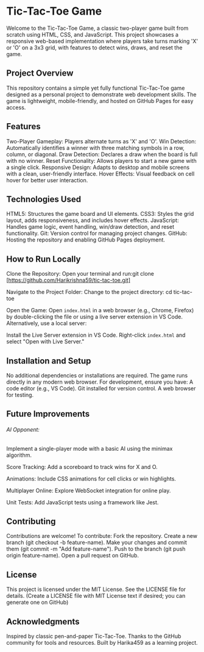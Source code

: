 # Tic-Tac-Toe Game
Welcome to the Tic-Tac-Toe Game, a classic two-player game built from scratch using HTML, CSS, and JavaScript. This project showcases a responsive web-based implementation where players take turns marking 'X' or 'O' on a 3x3 grid, with features to detect wins, draws, and reset the game.


## Project Overview
This repository contains a simple yet fully functional Tic-Tac-Toe game designed as a personal project to demonstrate web development skills. The game is lightweight, mobile-friendly, and hosted on GitHub Pages for easy access.


## Features
Two-Player Gameplay: Players alternate turns as 'X' and 'O'.
Win Detection: Automatically identifies a winner with three matching symbols in a row, column, or diagonal.
Draw Detection: Declares a draw when the board is full with no winner.
Reset Functionality: Allows players to start a new game with a single click.
Responsive Design: Adapts to desktop and mobile screens with a clean, user-friendly interface.
Hover Effects: Visual feedback on cell hover for better user interaction.


## Technologies Used
HTML5: Structures the game board and UI elements.
CSS3: Styles the grid layout, adds responsiveness, and includes hover effects.
JavaScript: Handles game logic, event handling, win/draw detection, and reset functionality.
Git: Version control for managing project changes.
GitHub: Hosting the repository and enabling GitHub Pages deployment.


## How to Run Locally
Clone the Repository:
Open your terminal and run:git clone [https://github.com/Harikrishna59/tic-tac-toe.git]

Navigate to the Project Folder:
Change to the project directory:
cd tic-tac-toe

Open the Game:
Open `index.html` in a web browser (e.g., Chrome, Firefox) by double-clicking the file or using a live server extension in VS Code.
Alternatively, use a local server:

Install the Live Server extension in VS Code.
Right-click `index.html` and select "Open with Live Server."


## Installation and Setup
No additional dependencies or installations are required. The game runs directly in any modern web browser. For development, ensure you have:
A code editor (e.g., VS Code).
Git installed for version control.
A web browser for testing.


## Future Improvements
###### AI Opponent:
 Implement a single-player mode with a basic AI using the minimax algorithm.

Score Tracking: Add a scoreboard to track wins for X and O.

Animations: Include CSS animations for cell clicks or win highlights.

Multiplayer Online: Explore WebSocket integration for online play.

Unit Tests: Add JavaScript tests using a framework like Jest.

## Contributing
Contributions are welcome! To contribute:
Fork the repository.
Create a new branch (git checkout -b feature-name).
Make your changes and commit them (git commit -m "Add feature-name").
Push to the branch (git push origin feature-name).
Open a pull request on GitHub.


## License
This project is licensed under the MIT License. See the LICENSE file for details.
(Create a LICENSE file with MIT License text if desired; you can generate one on GitHub)

## Acknowledgments
Inspired by classic pen-and-paper Tic-Tac-Toe.
Thanks to the GitHub community for tools and resources.
Built by Harika459 as a learning project.